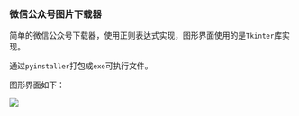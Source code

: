 ### 微信公众号图片下载器



简单的微信公众号下载器，使用正则表达式实现，图形界面使用的是`Tkinter`库实现。

通过`pyinstaller`打包成`exe`可执行文件。

图形界面如下：

![](E:\CODE\python\爬虫\爬取微信公众号图片\gui.jpg)


